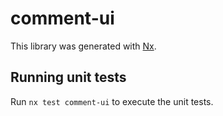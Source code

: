 # comment-ui

This library was generated with [Nx](https://nx.dev).

## Running unit tests

Run `nx test comment-ui` to execute the unit tests.
